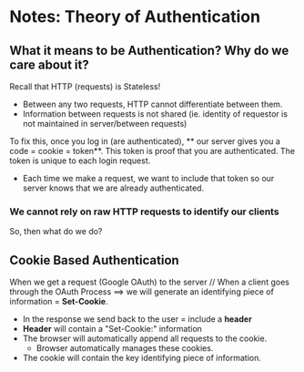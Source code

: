 # Notes: Theory of Authentication 

## What it means to be Authentication? Why do we care about it?
 
 Recall that HTTP (requests) is Stateless!
 * Between any two requests, HTTP cannot differentiate between them.
 * Information between requests is not shared (ie. identity of requestor is not maintained in server/between requests)

To fix this, once you log in (are authenticated), ** our server gives you a code = cookie = token**. This token is proof that you are authenticated. The token is unique to each login request.
* Each time we make a request, we want to include that token so our server knows that we are already authenticated.

### We cannot rely on raw HTTP requests to identify our clients

So, then what do we do?

## Cookie Based Authentication 

When we get a request (Google OAuth) to the server // When a client goes through the OAuth Process ==> we will generate an identifying piece of information = **Set-Cookie**.

* In the response we send back to the user = include a **header**
* **Header** will contain a "Set-Cookie:" information
* The browser will automatically append all requests to the cookie. 
	* Browser automatically manages these cookies.
* The cookie will contain the key identifying piece of information.
